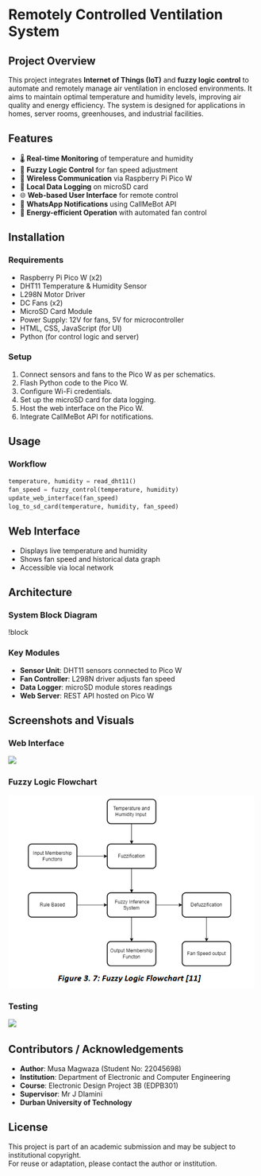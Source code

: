 # Remotely Controlled Ventilation System

## Project Overview

This project integrates **Internet of Things (IoT)** and **fuzzy logic control** to automate and remotely manage air ventilation in enclosed environments. It aims to maintain optimal temperature and humidity levels, improving air quality and energy efficiency. The system is designed for applications in homes, server rooms, greenhouses, and industrial facilities.

## Features

- 🌡️ **Real-time Monitoring** of temperature and humidity
- 🧠 **Fuzzy Logic Control** for fan speed adjustment
- 📶 **Wireless Communication** via Raspberry Pi Pico W
- 💾 **Local Data Logging** on microSD card
- 🌐 **Web-based User Interface** for remote control
- 📲 **WhatsApp Notifications** using CallMeBot API
- 🔌 **Energy-efficient Operation** with automated fan control

## Installation

### Requirements

- Raspberry Pi Pico W (x2)
- DHT11 Temperature & Humidity Sensor
- L298N Motor Driver
- DC Fans (x2)
- MicroSD Card Module
- Power Supply: 12V for fans, 5V for microcontroller
- HTML, CSS, JavaScript (for UI)
- Python (for control logic and server)

### Setup

1. Connect sensors and fans to the Pico W as per schematics.
2. Flash Python code to the Pico W.
3. Configure Wi-Fi credentials.
4. Set up the microSD card for data logging.
5. Host the web interface on the Pico W.
6. Integrate CallMeBot API for notifications.

## Usage

### Workflow

```python
temperature, humidity = read_dht11()
fan_speed = fuzzy_control(temperature, humidity)
update_web_interface(fan_speed)
log_to_sd_card(temperature, humidity, fan_speed)
```
## Web Interface

- Displays live temperature and humidity  
- Shows fan speed and historical data graph  
- Accessible via local network  

## Architecture

### System Block Diagram

!block

### Key Modules

- **Sensor Unit**: DHT11 sensors connected to Pico W  
- **Fan Controller**: L298N driver adjusts fan speed  
- **Data Logger**: microSD module stores readings  
- **Web Server**: REST API hosted on Pico W  

## Screenshots and Visuals
### Web Interface

![](interface)

### Fuzzy Logic Flowchart

![](https://raw.githubusercontent.com/itsmusa/IoT-Ventilation-Control-System/refs/heads/main/images/fuzzy.png)

### Testing

![](test)

## Contributors / Acknowledgements

- **Author**: Musa Magwaza (Student No: 22045698)  
- **Institution**: Department of Electronic and Computer Engineering  
- **Course**: Electronic Design Project 3B (EDPB301)  
- **Supervisor**: Mr J Dlamini
- **Durban University of Technology**

## License

This project is part of an academic submission and may be subject to institutional copyright.  
For reuse or adaptation, please contact the author or institution.
